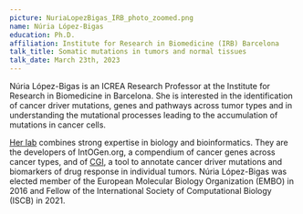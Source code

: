 ```yaml
---
picture: NuriaLopezBigas_IRB_photo_zoomed.png
name: Núria López-Bigas
education: Ph.D.
affiliation: Institute for Research in Biomedicine (IRB) Barcelona
talk_title: Somatic mutations in tumors and normal tissues
talk_date: March 23th, 2023
---
```

Núria López-Bigas is an ICREA Research Professor at the Institute for Research in Biomedicine in Barcelona. She is interested in the identification of cancer driver mutations, genes and pathways across tumor types and in understanding the mutational processes leading to the accumulation of mutations in cancer cells.

[Her lab](http://bbglab.irbbarcelona.org) combines strong expertise in biology and bioinformatics. They are the developers of IntOGen.org, a compendium of cancer genes across cancer types, and of [CGI](cancergenomeinterpreter.org), a tool to annotate cancer driver mutations and biomarkers of drug response in individual tumors. Núria López-Bigas was elected member of the European Molecular Biology Organization (EMBO) in 2016 and Fellow of the International Society of Computational Biology (ISCB) in 2021.
